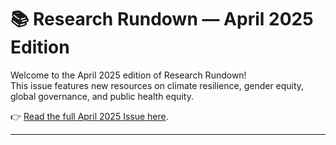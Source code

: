 # 📚 Research Rundown — April 2025 Edition

Welcome to the April 2025 edition of Research Rundown!  
This issue features new resources on climate resilience, gender equity, global governance, and public health equity.

👉 [Read the full April 2025 Issue here](https://open.substack.com/pub/varna/p/the-research-rundown-april-2025-edition?r=qln5&utm_campaign=post&utm_medium=web).

---
